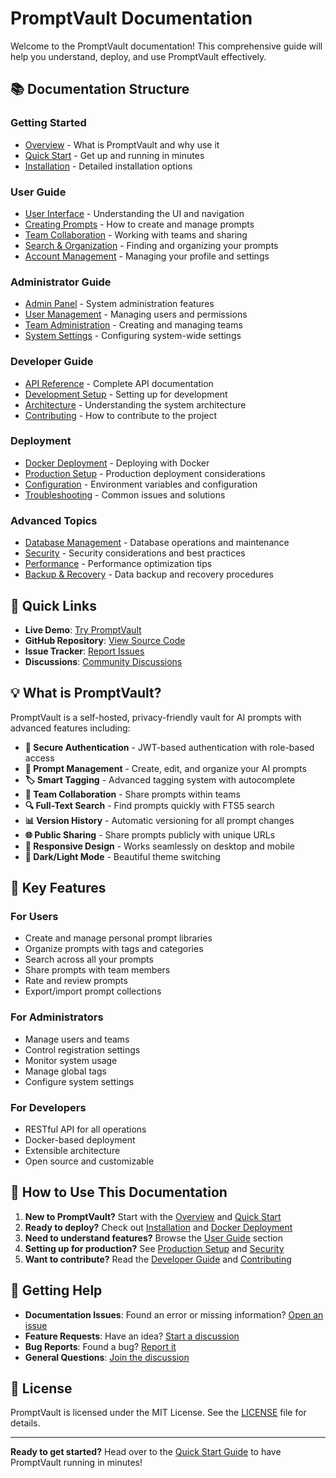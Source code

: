 # PromptVault Documentation

Welcome to the PromptVault documentation! This comprehensive guide will help you understand, deploy, and use PromptVault effectively.

## 📚 Documentation Structure

### Getting Started
- [Overview](overview.md) - What is PromptVault and why use it
- [Quick Start](quick-start.md) - Get up and running in minutes
- [Installation](installation.md) - Detailed installation options

### User Guide
- [User Interface](user-interface.md) - Understanding the UI and navigation
- [Creating Prompts](creating-prompts.md) - How to create and manage prompts
- [Team Collaboration](team-collaboration.md) - Working with teams and sharing
- [Search & Organization](search-organization.md) - Finding and organizing your prompts
- [Account Management](account-management.md) - Managing your profile and settings

### Administrator Guide
- [Admin Panel](admin-panel.md) - System administration features
- [User Management](user-management.md) - Managing users and permissions
- [Team Administration](team-administration.md) - Creating and managing teams
- [System Settings](system-settings.md) - Configuring system-wide settings

### Developer Guide
- [API Reference](api-reference.md) - Complete API documentation
- [Development Setup](development-setup.md) - Setting up for development
- [Architecture](architecture.md) - Understanding the system architecture
- [Contributing](contributing.md) - How to contribute to the project

### Deployment
- [Docker Deployment](docker-deployment.md) - Deploying with Docker
- [Production Setup](production-setup.md) - Production deployment considerations
- [Configuration](configuration.md) - Environment variables and configuration
- [Troubleshooting](troubleshooting.md) - Common issues and solutions

### Advanced Topics
- [Database Management](database-management.md) - Database operations and maintenance
- [Security](security.md) - Security considerations and best practices
- [Performance](performance.md) - Performance optimization tips
- [Backup & Recovery](backup-recovery.md) - Data backup and recovery procedures

## 🚀 Quick Links

- **Live Demo**: [Try PromptVault](https://demo.promptvault.app)
- **GitHub Repository**: [View Source Code](https://github.com/ghotso/PromptVault)
- **Issue Tracker**: [Report Issues](https://github.com/ghotso/PromptVault/issues)
- **Discussions**: [Community Discussions](https://github.com/ghotso/PromptVault/discussions)

## 💡 What is PromptVault?

PromptVault is a self-hosted, privacy-friendly vault for AI prompts with advanced features including:

- **🔐 Secure Authentication** - JWT-based authentication with role-based access
- **📝 Prompt Management** - Create, edit, and organize your AI prompts
- **🏷️ Smart Tagging** - Advanced tagging system with autocomplete
- **👥 Team Collaboration** - Share prompts within teams
- **🔍 Full-Text Search** - Find prompts quickly with FTS5 search
- **📊 Version History** - Automatic versioning for all prompt changes
- **🌐 Public Sharing** - Share prompts publicly with unique URLs
- **📱 Responsive Design** - Works seamlessly on desktop and mobile
- **🌙 Dark/Light Mode** - Beautiful theme switching

## 🎯 Key Features

### For Users
- Create and manage personal prompt libraries
- Organize prompts with tags and categories
- Search across all your prompts
- Share prompts with team members
- Rate and review prompts
- Export/import prompt collections

### For Administrators
- Manage users and teams
- Control registration settings
- Monitor system usage
- Manage global tags
- Configure system settings

### For Developers
- RESTful API for all operations
- Docker-based deployment
- Extensible architecture
- Open source and customizable

## 📖 How to Use This Documentation

1. **New to PromptVault?** Start with the [Overview](overview.md) and [Quick Start](quick-start.md)
2. **Ready to deploy?** Check out [Installation](installation.md) and [Docker Deployment](docker-deployment.md)
3. **Need to understand features?** Browse the [User Guide](user-interface.md) section
4. **Setting up for production?** See [Production Setup](production-setup.md) and [Security](security.md)
5. **Want to contribute?** Read the [Developer Guide](development-setup.md) and [Contributing](contributing.md)

## 🤝 Getting Help

- **Documentation Issues**: Found an error or missing information? [Open an issue](https://github.com/ghotso/PromptVault/issues)
- **Feature Requests**: Have an idea? [Start a discussion](https://github.com/ghotso/PromptVault/discussions)
- **Bug Reports**: Found a bug? [Report it](https://github.com/ghotso/PromptVault/issues)
- **General Questions**: [Join the discussion](https://github.com/ghotso/PromptVault/discussions)

## 📄 License

PromptVault is licensed under the MIT License. See the [LICENSE](https://github.com/ghotso/PromptVault/blob/main/LICENSE) file for details.

---

**Ready to get started?** Head over to the [Quick Start Guide](quick-start.md) to have PromptVault running in minutes!
